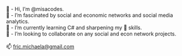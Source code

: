 👋 - Hi, I’m @misacodes.\
👀 - I’m fascinated by social and economic networks and social media analytics.\
🌱 - I’m currently learning C# and sharpening my 🐍 skills.\
🚀 - I’m looking to collaborate on any social and econ network projects.\
\
📫 fric.michaela@gmail.com

<!---
misacodes/misacodes is a ✨ special ✨ repository because its `README.md` (this file) appears on your GitHub profile.
You can click the Preview link to take a look at your changes.
--->
